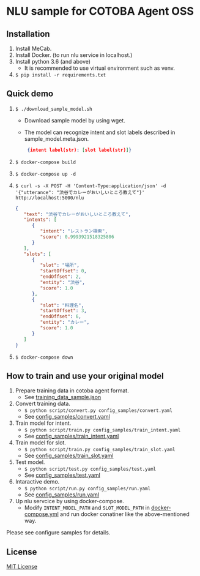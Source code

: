 # NLU sample for COTOBA Agent OSS

## Installation

1. Install MeCab.
1. Install Docker. (to run nlu service in localhost.)
1. Install python 3.6 (and above)
   - It is recommended to use virtual environment such as venv.
1. `$ pip install -r requirements.txt`

## Quick demo

1. `$ ./download_sample_model.sh`
   - Download sample model by using wget.
   - The model can recognize intent and slot labels described in sample_model.meta.json.

      ```json
       {intent label(str): [slot label(str)]}
      ```

1. `$ docker-compose build`
1. `$ docker-compose up -d`
1. `$ curl -s -X POST -H 'Content-Type:application/json' -d '{"utterance": "渋谷でカレーがおいしいところ教えて"}' http://localhost:5000/nlu`

   ```json
   {
      "text": "渋谷でカレーがおいしいところ教えて",
      "intents": [
         {
            "intent": "レストラン検索",
            "score": 0.9993921518325806
         }
      ],
      "slots": [
         {
            "slot": "場所",
            "startOffset": 0,
            "endOffset": 2,
            "entity": "渋谷",
            "score": 1.0
         },
         {
            "slot": "料理名",
            "startOffset": 3,
            "endOffset": 6,
            "entity": "カレー",
            "score": 1.0
         }
      ]
   }
   ```

1. `$ docker-compose down`

## How to train and use your original model

1. Prepare training data in cotoba agent format.
   - See [training_data_sample.json](training_data_sample.json)
1. Convert training data.
   - `$ python script/convert.py config_samples/convert.yaml`
   - See [config_samples/convert.yaml](config_samples/convert.yaml)
1. Train model for intent.
   - `$ python script/train.py config_samples/train_intent.yaml`
   - See [config_samples/train_intent.yaml](config_samples/train_intent.yaml)
1. Train model for slot.
   - `$ python script/train.py config_samples/train_slot.yaml`
   - See [config_samples/train_slot.yaml](config_samples/train_slot.yaml)
1. Test model.
   - `$ python script/test.py config_samples/test.yaml`
   - See [config_samples/test.yaml](config_samples/test.yaml)
1. Intaractive demo.
   - `$ python script/run.py config_samples/run.yaml`
   - See [config_samples/run.yaml](config_samples/run.yaml)
1. Up nlu servcice by using docker-compose.
   - Modify `INTENT_MODEL_PATH` and `SLOT_MODEL_PATH` in [docker-compose.yml](docker-compose.yml) and run docker conatiner like the above-mentioned way.

Please see configure samples for details.

## License

[MIT License](LICENSE)
